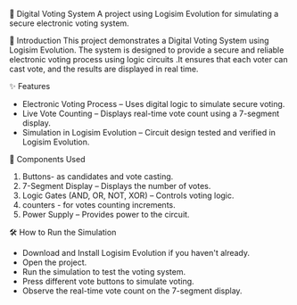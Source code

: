 📌 Digital Voting System
A project using Logisim Evolution for simulating a secure electronic voting system.

📖 Introduction
This project demonstrates a Digital Voting System using Logisim Evolution. The system is designed to provide a secure and reliable electronic voting process using logic circuits .It ensures that each voter can cast vote, and the results are displayed in real time.

✨ Features
-  Electronic Voting Process – Uses digital logic to simulate secure voting.
-  Live Vote Counting – Displays real-time vote count using a 7-segment display.
-  Simulation in Logisim Evolution – Circuit design tested and verified in Logisim Evolution. 

🔧 Components Used
1. Buttons- as candidates and vote casting.
2. 7-Segment Display – Displays the number of votes.
3. Logic Gates (AND, OR, NOT, XOR) – Controls voting logic.
4. counters - for votes counting increments. 
5. Power Supply – Provides power to the circuit.
   
🛠 How to Run the Simulation
- Download and Install Logisim Evolution if you haven't already.
- Open the project.
- Run the simulation to test the voting system.
- Press different vote buttons to simulate voting.
- Observe the real-time vote count on the 7-segment display.


